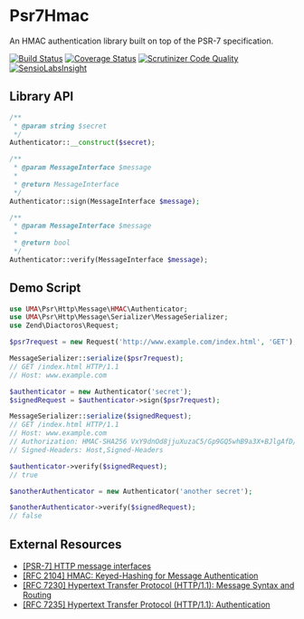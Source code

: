 # Psr7Hmac

An HMAC authentication library built on top of the PSR-7 specification.

[![Build Status](https://travis-ci.org/1ma/Psr7Hmac.svg?branch=master)](https://travis-ci.org/1ma/Psr7Hmac) [![Coverage Status](https://coveralls.io/repos/github/1ma/Psr7Hmac/badge.svg?branch=master)](https://coveralls.io/github/1ma/Psr7Hmac?branch=master&bust=1) [![Scrutinizer Code Quality](https://scrutinizer-ci.com/g/1ma/Psr7Hmac/badges/quality-score.png?b=master)](https://scrutinizer-ci.com/g/1ma/Psr7Hmac/?branch=master) [![SensioLabsInsight](https://insight.sensiolabs.com/projects/8c7c772a-5819-426d-bef9-eb9f2b4a3102/mini.png)](https://insight.sensiolabs.com/projects/8c7c772a-5819-426d-bef9-eb9f2b4a3102)


## Library API

```php
/**
 * @param string $secret
 */
Authenticator::__construct($secret);

/**
 * @param MessageInterface $message
 *
 * @return MessageInterface
 */
Authenticator::sign(MessageInterface $message);

/**
 * @param MessageInterface $message
 *
 * @return bool
 */
Authenticator::verify(MessageInterface $message);
```


## Demo Script

```php
use UMA\Psr\Http\Message\HMAC\Authenticator;
use UMA\Psr\Http\Message\Serializer\MessageSerializer;
use Zend\Diactoros\Request;

$psr7request = new Request('http://www.example.com/index.html', 'GET');

MessageSerializer::serialize($psr7request);
// GET /index.html HTTP/1.1
// Host: www.example.com

$authenticator = new Authenticator('secret');
$signedRequest = $authenticator->sign($psr7request);

MessageSerializer::serialize($signedRequest);
// GET /index.html HTTP/1.1
// Host: www.example.com
// Authorization: HMAC-SHA256 VxY9dnOd8jjuXuzaC5/Gp9GQ5whB9a3X+BJlgAfD/7g=
// Signed-Headers: Host,Signed-Headers

$authenticator->verify($signedRequest);
// true

$anotherAuthenticator = new Authenticator('another secret');

$anotherAuthenticator->verify($signedRequest);
// false
```


## External Resources

* [[PSR-7] HTTP message interfaces](http://www.php-fig.org/psr/psr-7/)
* [[RFC 2104] HMAC: Keyed-Hashing for Message Authentication](https://tools.ietf.org/rfc/rfc2104.txt)
* [[RFC 7230] Hypertext Transfer Protocol (HTTP/1.1): Message Syntax and Routing](https://tools.ietf.org/rfc/rfc7230.txt)
* [[RFC 7235] Hypertext Transfer Protocol (HTTP/1.1): Authentication](https://tools.ietf.org/rfc/rfc7235.txt)

